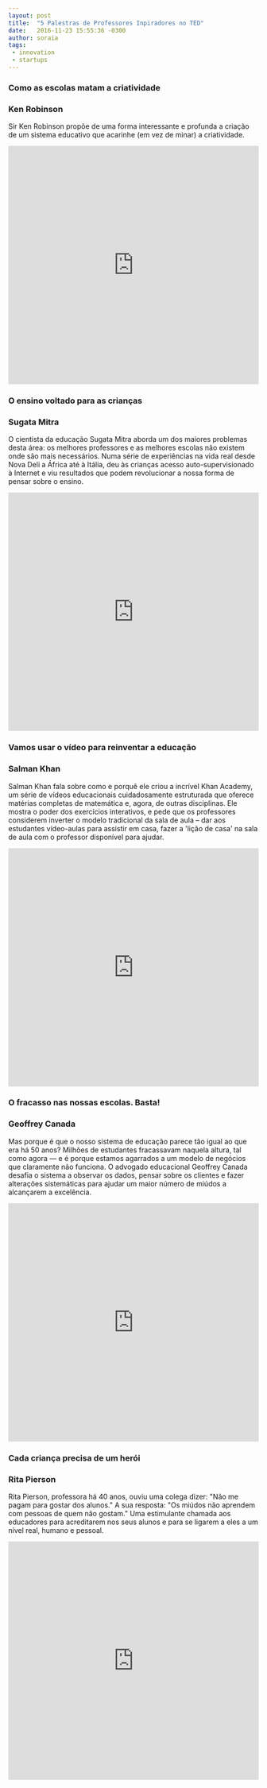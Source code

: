 ```yaml
---
layout: post
title:  "5 Palestras de Professores Inpiradores no TED"
date:   2016-11-23 15:55:36 -0300
author: soraia
tags: 
 - innovation
 - startups
---
```


### Como as escolas matam a criatividade
### Ken Robinson

Sir Ken Robinson propõe de uma forma interessante e profunda a criação de um sistema educativo que acarinhe (em vez de minar) a criatividade.

<iframe src="https://embed.ted.com/talks/ken_robinson_says_schools_kill_creativity" width="100%" height="480" frameborder="0" scrolling="no" webkitAllowFullScreen mozallowfullscreen allowFullScreen></iframe>


### O ensino voltado para as crianças
### Sugata Mitra

O cientista da educação Sugata Mitra aborda um dos maiores problemas desta área: os melhores professores e as melhores escolas não existem onde são mais necessários. Numa série de experiências na vida real desde Nova Deli a África até à Itália, deu às crianças acesso auto-supervisionado à Internet e viu resultados que podem revolucionar a nossa forma de pensar sobre o ensino.

<iframe src="https://embed.ted.com/talks/sugata_mitra_the_child_driven_education" width="100%" height="480" frameborder="0" scrolling="no" webkitAllowFullScreen mozallowfullscreen allowFullScreen></iframe>


### Vamos usar o vídeo para reinventar a educação
### Salman Khan

Salman Khan fala sobre como e porquê ele criou a incrível Khan Academy, um série de vídeos educacionais cuidadosamente estruturada que oferece matérias completas de matemática e, agora, de outras disciplinas. Ele mostra o poder dos exercícios interativos, e pede que os professores considerem inverter o modelo tradicional da sala de aula – dar aos estudantes vídeo-aulas para assistir em casa, fazer a 'lição de casa' na sala de aula com o professor disponível para ajudar.

<iframe src="http://embed.ted.com/talks/lang/pt-br/salman_khan_let_s_use_video_to_reinvent_education.html" width="100%" height="480" frameborder="0" scrolling="no" webkitAllowFullScreen mozallowfullscreen allowFullScreen></iframe>


### O fracasso nas nossas escolas. Basta!
### Geoffrey Canada

Mas porque é que o nosso sistema de educação parece tão igual ao que era há 50 anos? Milhões de estudantes fracassavam naquela altura, tal como agora — e é porque estamos agarrados a um modelo de negócios que claramente não funciona. O advogado educacional Geoffrey Canada desafia o sistema a observar os dados, pensar sobre os clientes e fazer alterações sistemáticas para ajudar um maior número de miúdos a alcançarem a excelência.

<iframe src="https://embed.ted.com/talks/lang/pt-br/geoffrey_canada_our_failing_schools_enough_is_enough" width="100%" height="480" frameborder="0" scrolling="no" webkitAllowFullScreen mozallowfullscreen allowFullScreen></iframe>


### Cada criança precisa de um herói
### Rita Pierson

Rita Pierson, professora há 40 anos, ouviu uma colega dizer: "Não me pagam para gostar dos alunos." A sua resposta: "Os miúdos não aprendem com pessoas de quem não gostam." Uma estimulante chamada aos educadores para acreditarem nos seus alunos e para se ligarem a eles a um nível real, humano e pessoal.

<iframe src="https://embed.ted.com/talks/lang/pt-br/rita_pierson_every_kid_needs_a_champion" width="100%" height="480" frameborder="0" scrolling="no" webkitAllowFullScreen mozallowfullscreen allowFullScreen></iframe>

